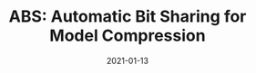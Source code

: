 ---
title: "ABS: Automatic Bit Sharing for Model Compression"
collection: journals
permalink: /publication/ABS
date: 2021-01-13
year: "2021"
venue: "CoRR abs/2101.04935"
city: 
state: ""
thumbnail: "ABS.png"
teaser :
authors: "Jing Liu, Bohan Zhuang, Peng Chen, Yong Guo, Chunhua Shen, Jianfei Cai, Mingkui Tan"
bibtex: ABS.txt
uri: ABS.pdf
arxiv: https://arxiv.org/abs/2101.04935
project:
source: 
poster: 
data:
---